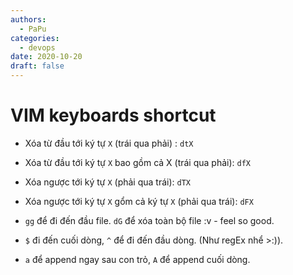 ```yaml
---
authors:
  - PaPu
categories:
  - devops
date: 2020-10-20
draft: false
---
```


# VIM keyboards shortcut

- Xóa từ đầu tới ký tự `X` (trái qua phải) : `dtX`
- Xóa từ đầu tới ký tự `X` bao gồm cả X (trái qua phải): `dfX`
- Xóa ngược tới ký tự `X` (phải qua trái): `dTX`
- Xóa ngược tới ký tự `X` gổm cả ký tự `X` (phải qua trái): `dFX`

- `gg` để đi đến đầu file. `dG` để xóa toàn bộ file :v - feel so good.
- `$` đi đến cuối dòng, `^` để đi đến đầu dòng. (Như regEx nhể >:)).
- `a` để append ngay sau con trỏ, `A` để append cuối dòng.
